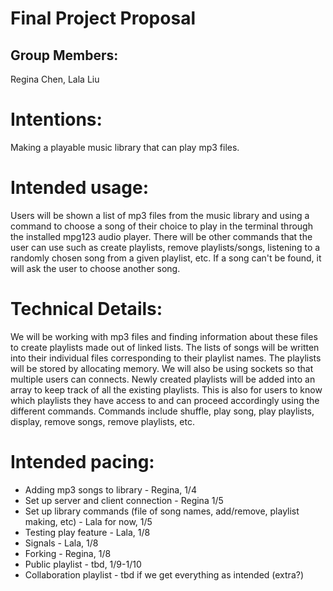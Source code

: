 # Final Project Proposal

## Group Members:

Regina Chen, Lala Liu
       
# Intentions:

Making a playable music library that can play mp3 files.
    
# Intended usage:

Users will be shown a list of mp3 files from the music library and using a command to choose a song of their choice to play in the terminal through the installed mpg123 audio player. There will be other commands that the user can use such as create playlists, remove playlists/songs, listening to a randomly chosen song from a given playlist, etc. If a song can't be found, it will ask the user to choose another song. 
  
# Technical Details:

We will be working with mp3 files and finding information about these files to create playlists made out of linked lists. The lists of songs will be written into their individual files corresponding to their playlist names. The playlists will be stored by allocating memory. We will also be using sockets so that multiple users can connects. Newly created playlists will be added into an array to keep track of all the existing playlists. This is also for users to know which playlists they have access to and can proceed accordingly using the different commands. Commands include shuffle, play song, play playlists, display, remove songs, remove playlists, etc.
    
# Intended pacing:

- Adding mp3 songs to library - Regina, 1/4
- Set up server and client connection - Regina 1/5
- Set up library commands (file of song names, add/remove, playlist making, etc) - Lala for now, 1/5
- Testing play feature - Lala, 1/8
- Signals - Lala, 1/8
- Forking - Regina, 1/8
- Public playlist - tbd, 1/9-1/10
- Collaboration playlist - tbd if we get everything as intended (extra?)
